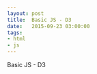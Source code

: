 ```yaml
---
layout: post
title:  Basic JS - D3
date:   2015-09-23 03:00:00
tags:
- html
- js
---
```


Basic JS - D3
